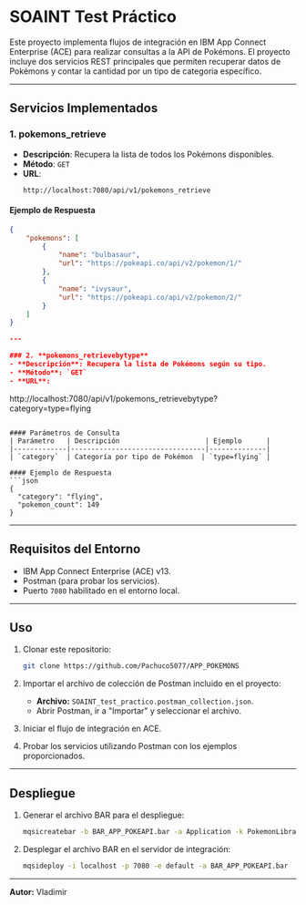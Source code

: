 
# SOAINT Test Práctico

Este proyecto implementa flujos de integración en IBM App Connect Enterprise (ACE) para realizar consultas a la API de Pokémons. El proyecto incluye dos servicios REST principales que permiten recuperar datos de Pokémons y contar la cantidad por un tipo de categoria específico.

---

## **Servicios Implementados**

### 1. **pokemons_retrieve**
- **Descripción**: Recupera la lista de todos los Pokémons disponibles.
- **Método**: `GET`
- **URL**:  
  ```
  http://localhost:7080/api/v1/pokemons_retrieve
  ```

#### Ejemplo de Respuesta
```json
{
    "pokemons": [
        {
            "name": "bulbasaur",
            "url": "https://pokeapi.co/api/v2/pokemon/1/"
        },
        {
            "name": "ivysaur",
            "url": "https://pokeapi.co/api/v2/pokemon/2/"
        }
    ]
}

---

### 2. **pokemons_retrievebytype**
- **Descripción**: Recupera la lista de Pokémons según su tipo.
- **Método**: `GET`
- **URL**:  
  ```
  http://localhost:7080/api/v1/pokemons_retrievebytype?category=type=flying
  ```

#### Parámetros de Consulta
| Parámetro   | Descripción                     | Ejemplo      |
|-------------|---------------------------------|--------------|
| `category`  | Categoría por tipo de Pokémon  | `type=flying` |

#### Ejemplo de Respuesta
```json
{
    "category": "flying",
    "pokemon_count": 149
}
```

---

## **Requisitos del Entorno**
- IBM App Connect Enterprise (ACE) v13.
- Postman (para probar los servicios).
- Puerto `7080` habilitado en el entorno local.

---

## **Uso**
1. Clonar este repositorio:
   ```bash
   git clone https://github.com/Pachuco5077/APP_POKEMONS
   ```
2. Importar el archivo de colección de Postman incluido en el proyecto:  
   - **Archivo:** `SOAINT_test_practico.postman_collection.json`.
   - Abrir Postman, ir a "Importar" y seleccionar el archivo.

3. Iniciar el flujo de integración en ACE.
4. Probar los servicios utilizando Postman con los ejemplos proporcionados.

---

## **Despliegue**
1. Generar el archivo BAR para el despliegue:
   ```bash
   mqsicreatebar -b BAR_APP_POKEAPI.bar -a Application -k PokemonLibrary
   ```
2. Desplegar el archivo BAR en el servidor de integración:
   ```bash
   mqsideploy -i localhost -p 7080 -e default -a BAR_APP_POKEAPI.bar
   ```

---

**Autor:** Vladimir  
```  
